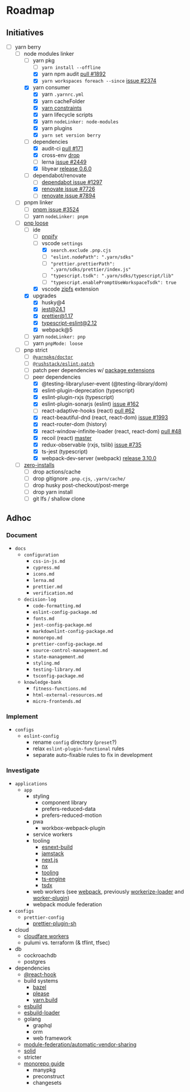 # Roadmap

## Initiatives

- [ ] yarn berry
  - [ ] node modules linker
    - [ ] yarn pkg
      - [ ] `yarn install --offline`
      - [x] yarn npm audit [pull #1892](https://github.com/yarnpkg/berry/pull/1892)
      - [x] `yarn workspaces foreach --since` [issue #2374](https://github.com/yarnpkg/berry/issues/2374)
    - [x] yarn consumer
      - [x] yarn `.yarnrc.yml`
      - [x] yarn cacheFolder
      - [x] [yarn constraints](https://yarnpkg.com/features/constraints)
      - [x] yarn lifecycle scripts
      - [x] yarn `nodeLinker: node-modules`
      - [x] yarn plugins
      - [x] `yarn set version berry`
    - [ ] dependencies
      - [x] audit-ci [pull #171](https://github.com/IBM/audit-ci/pull/171)
      - [x] cross-env [drop](https://github.com/yarnpkg/berry/tree/master/packages/yarnpkg-shell)
      - [ ] lerna [issue #2449](https://github.com/lerna/lerna/issues/2449)
      - [x] libyear [release 0.6.0](https://github.com/jdanil/libyear/blob/master/CHANGELOG.md#060-2020-10-10)
    - [ ] dependabot/renovate
      - [ ] [dependabot issue #1297](https://github.com/dependabot/dependabot-core/issues/1297)
      - [x] [renovate issue #7726](https://github.com/renovatebot/renovate/issues/7726)
      - [ ] [renovate issue #7894](https://github.com/renovatebot/renovate/issues/7894)
  - [ ] pnpm linker
    - [ ] [pnpm issue #3524](https://github.com/pnpm/pnpm/issues/3524)
    - [ ] yarn `nodeLinker: pnpm`
  - [ ] [pnp loose](https://yarnpkg.com/features/pnp#pnp-loose-mode)
    - [ ] ide
      - [ ] [pnpify](https://yarnpkg.com/getting-started/editor-sdks)
      - [ ] vscode `settings`
        - [x] `search.exclude` `.pnp.cjs`
        - [ ] `"eslint.nodePath": ".yarn/sdks"`
        - [ ] `"prettier.prettierPath": ".yarn/sdks/prettier/index.js"`
        - [ ] `"typescript.tsdk": ".yarn/sdks/typescript/lib"`
        - [ ] `"typescript.enablePromptUseWorkspaceTsdk": true`
      - [x] vscode [zipfs](https://marketplace.visualstudio.com/items?itemName=arcanis.vscode-zipfs) extension
    - [x] upgrades
      - [x] husky@4
      - [x] jest@24.1
      - [x] prettier@1.17
      - [x] typescript-eslint@2.12
      - [x] webpack@5
    - [ ] yarn `nodeLinker: pnp`
    - [ ] yarn `pnpMode: loose`
  - [ ] pnp strict
    - [ ] [`@yarnpkg/doctor`](https://github.com/yarnpkg/berry/tree/master/packages/yarnpkg-doctor)
    - [ ] [`@rushstack/eslint-patch`](https://www.npmjs.com/package/@rushstack/eslint-patch)
    - [ ] patch peer dependencies w/ [package extensions](https://yarnpkg.com/configuration/yarnrc#packageExtensions)
    - [ ] peer dependencies
      - [x] @testing-library/user-event (@testing-library/dom)
      - [x] eslint-plugin-deprecation (typescript)
      - [x] eslint-plugin-rxjs (typescript)
      - [x] eslint-plugin-sonarjs (eslint) [issue #162](https://github.com/SonarSource/eslint-plugin-sonarjs/issues/162)
      - [ ] react-adaptive-hooks (react) [pull #62](https://github.com/GoogleChromeLabs/react-adaptive-hooks/pull/62)
      - [x] react-beautiful-dnd (react, react-dom) [issue #1993](https://github.com/atlassian/react-beautiful-dnd/issues/1993)
      - [x] react-router-dom (history)
      - [x] react-window-infinite-loader (react, react-dom) [pull #48](https://github.com/bvaughn/react-window-infinite-loader/pull/48)
      - [x] recoil (react) [master](https://github.com/facebookexperimental/recoil)
      - [x] redux-observable (rxjs, tslib) [issue #735](https://github.com/redux-observable/redux-observable/issues/735)
      - [x] ts-jest (typescript)
      - [x] webpack-dev-server (webpack) [release 3.10.0](https://github.com/webpack/webpack-dev-server/releases/tag/v4.0.0-beta.0)
  - [ ] [zero-installs](https://yarnpkg.com/features/zero-installs)
    - [ ] drop actions/cache
    - [ ] drop gitignore `.pnp.cjs`, `.yarn/cache/`
    - [ ] drop husky post-checkout/post-merge
    - [ ] drop yarn install
    - [ ] git lfs / shallow clone

## Adhoc

### Document

- `docs`
  - `configuration`
    - `css-in-js.md`
    - `cypress.md`
    - `icons.md`
    - `lerna.md`
    - `prettier.md`
    - `verification.md`
  - `decision-log`
    - `code-formatting.md`
    - `eslint-config-package.md`
    - `fonts.md`
    - `jest-config-package.md`
    - `markdownlint-config-package.md`
    - `monorepo.md`
    - `prettier-config-package.md`
    - `source-control-management.md`
    - `state-management.md`
    - `styling.md`
    - `testing-library.md`
    - `tsconfig-package.md`
  - `knowledge-bank`
    - `fitness-functions.md`
    - `html-external-resources.md`
    - `micro-frontends.md`

### Implement

- `configs`
  - `eslint-config`
    - rename `config` directory (`preset`?)
    - relax `eslint-plugin-functional` rules
    - separate auto-fixable rules to fix in development

### Investigate

- `applications`
  - `app`
    - styling
      - component library
      - prefers-reduced-data
      - prefers-reduced-motion
    - pwa
      - workbox-webpack-plugin
    - service workers
    - tooling
      - [esnext-build](https://github.com/codynova/esnext-build)
      - [jamstack](https://jamstack.org/)
      - [next.js](https://nextjs.org/)
      - [nx](https://nx.dev/)
      - [tooling](https://tooling.js.org/)
      - [ts-engine](https://ts-engine.dev/)
      - [tsdx](https://github.com/jaredpalmer/tsdx)
    - web workers (see [webpack](https://webpack.js.org/blog/2020-10-10-webpack-5-release/#native-worker-support), previously [workerize-loader](https://github.com/developit/workerize-loader) and [worker-plugin](https://github.com/GoogleChromeLabs/worker-plugin))
    - webpack module federation
- `configs`
  - `prettier-config`
    - [prettier-plugin-sh](https://github.com/rx-ts/prettier/tree/master/packages/sh)
- cloud
  - [cloudfare workers](https://workers.cloudflare.com/)
  - pulumi vs. terraform (& tflint, tfsec)
- db
  - cockroachdb
  - postgres
- dependencies
  - [@react-hook](https://github.com/jaredLunde/react-hook)
  - build systems
    - [bazel](https://bazel.build/)
    - [please](https://please.build/)
    - [yarn.build](https://yarn.build/)
  - [esbuild](https://github.com/evanw/esbuild)
  - [esbuild-loader](https://github.com/privatenumber/esbuild-loader)
  - golang
    - graphql
    - orm
    - web framework
  - [module-federation/automatic-vendor-sharing](https://github.com/module-federation/automatic-vendor-sharing)
  - [solid](https://github.com/ryansolid/solid)
  - stricter
  - [monorepo guide](https://monorepo.guide/)
    - manypkg
    - preconstruct
    - changesets
